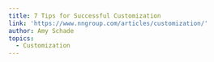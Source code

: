 ```yaml
---
title: 7 Tips for Successful Customization
link: 'https://www.nngroup.com/articles/customization/'
author: Amy Schade
topics:
  - Customization
---
```

